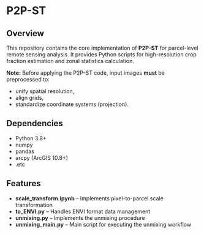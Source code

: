 # P2P-ST

## Overview
This repository contains the core implementation of **P2P-ST** for parcel-level remote sensing analysis. 
It provides Python scripts for high-resolution crop fraction estimation and zonal statistics calculation.

**Note:** Before applying the P2P-ST code, input images **must** be preprocessed to:
- unify spatial resolution,
- align grids,
- standardize coordinate systems (projection).

## Dependencies
- Python 3.8+
- numpy
- pandas
- arcpy (ArcGIS 10.8+)
- .etc

## Features
- **scale_transform.ipynb** – Implements pixel-to-parcel scale transformation
- **to_ENVI.py** – Handles ENVI format data management
- **unmixing.py** – Implements the unmixing procedure
- **unmixing_main.py** – Main script for executing the unmixing workflow
